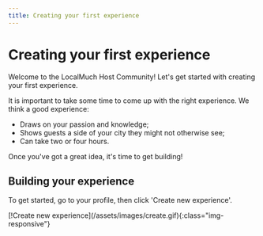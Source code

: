 ```yaml
---
title: Creating your first experience
---
```

<h1>Creating your first experience</h1>
<p>Welcome to the LocalMuch Host Community! Let's get started with creating your first experience.</p>
<p>It is important to take some time to come up with the right experience. We think a good experience:</p>
<ul>
<li>Draws on your passion and knowledge;</li>
<li>Shows guests a side of your city they might not otherwise see;</li>
<li>Can take two or four hours.</li>
</ul>
<p>Once you've got a great idea, it's time to get building!</p>
<h2>Building your experience</h2>
<p>To get started, go to your profile, then click 'Create new experience'.</p>
[!Create new experience](/assets/images/create.gif){:class="img-responsive"}
